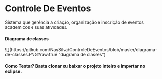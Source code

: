 # Controle De Eventos

Sistema que gerência a criação, organização e inscrição de eventos acadêmicos e suas atividades.

<h4>Diagrama de classes</h4>
![](https://github.com/NaySilva/ControleDeEventos/blob/master/diagrama-de-classes.PNG?raw:true "diagrama de classes")

<h4>Como Testar?
Basta clonar ou baixar o projeto inteiro e importar no eclipse.</h4>
